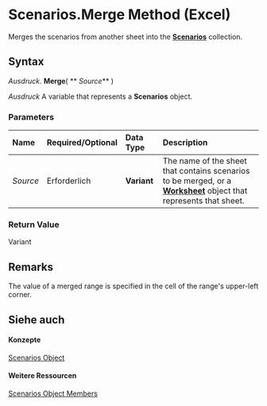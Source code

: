 
# Scenarios.Merge Method (Excel)

Merges the scenarios from another sheet into the  **[Scenarios](90d6ff4b-f329-a04c-040e-a39bb501a58b.md)** collection.


## Syntax

 _Ausdruck_. **Merge**( ** _Source_** )

 _Ausdruck_ A variable that represents a **Scenarios** object.


### Parameters



|**Name**|**Required/Optional**|**Data Type**|**Description**|
|:-----|:-----|:-----|:-----|
| _Source_|Erforderlich|**Variant**|The name of the sheet that contains scenarios to be merged, or a  **[Worksheet](182b705e-854a-81cc-a4b0-59b942de55ae.md)** object that represents that sheet.|

### Return Value

Variant


## Remarks

The value of a merged range is specified in the cell of the range's upper-left corner.


## Siehe auch


#### Konzepte


[Scenarios Object](90d6ff4b-f329-a04c-040e-a39bb501a58b.md)
#### Weitere Ressourcen


[Scenarios Object Members](http://msdn.microsoft.com/library/bd1cf3ad-3916-286e-9a22-ca2c92255c30%28Office.15%29.aspx)